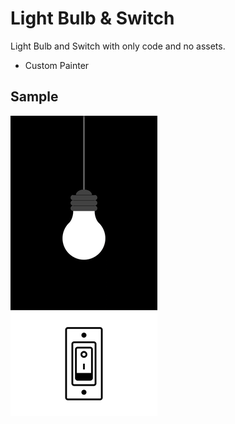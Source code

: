 # Light Bulb & Switch

Light Bulb and Switch with only code and no assets.
- Custom Painter

## Sample

![](https://github.com/GitVNS/Light-bulb/blob/main/sample/sample.gif)
